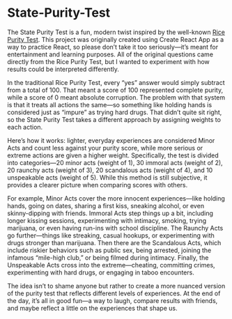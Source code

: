 # State-Purity-Test
The State Purity Test is a fun, modern twist inspired by the well-known <a href="https://ricepurity.info">Rice Purity Test</a>. This project was originally created using Create React App as a way to practice React, so please don’t take it too seriously—it’s meant for entertainment and learning purposes. All of the original questions came directly from the Rice Purity Test, but I wanted to experiment with how results could be interpreted differently.

In the traditional Rice Purity Test, every “yes” answer would simply subtract from a total of 100. That meant a score of 100 represented complete purity, while a score of 0 meant absolute corruption. The problem with that system is that it treats all actions the same—so something like holding hands is considered just as “impure” as trying hard drugs. That didn’t quite sit right, so the State Purity Test takes a different approach by assigning weights to each action.

Here’s how it works: lighter, everyday experiences are considered Minor Acts and count less against your purity score, while more serious or extreme actions are given a higher weight. Specifically, the test is divided into categories—20 minor acts (weight of 1), 30 immoral acts (weight of 2), 20 raunchy acts (weight of 3), 20 scandalous acts (weight of 4), and 10 unspeakable acts (weight of 5). While this method is still subjective, it provides a clearer picture when comparing scores with others.

For example, Minor Acts cover the more innocent experiences—like holding hands, going on dates, sharing a first kiss, sneaking alcohol, or even skinny-dipping with friends. Immoral Acts step things up a bit, including longer kissing sessions, experimenting with intimacy, smoking, trying marijuana, or even having run-ins with school discipline. The Raunchy Acts go further—things like streaking, casual hookups, or experimenting with drugs stronger than marijuana. Then there are the Scandalous Acts, which include riskier behaviors such as public sex, being arrested, joining the infamous “mile-high club,” or being filmed during intimacy. Finally, the Unspeakable Acts cross into the extreme—cheating, committing crimes, experimenting with hard drugs, or engaging in taboo encounters.

The idea isn’t to shame anyone but rather to create a more nuanced version of the purity test that reflects different levels of experiences. At the end of the day, it’s all in good fun—a way to laugh, compare results with friends, and maybe reflect a little on the experiences that shape us.
